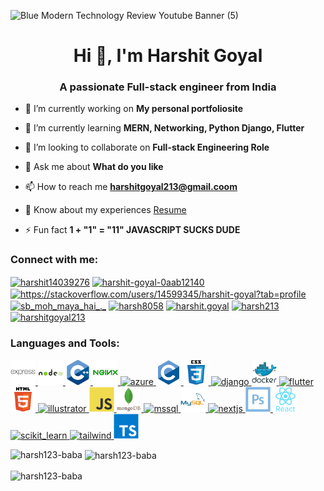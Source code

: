 
![Blue Modern Technology Review Youtube Banner (5)](https://github.com/harsh123-baba/harsh123-baba/assets/64320530/39610a11-d6bd-42d7-beb7-2dc38bcb92f5)

<h1 align="center">Hi 👋, I'm Harshit Goyal</h1>
<h3 align="center">A passionate Full-stack engineer from India</h3>

- 🔭 I’m currently working on **My personal portfoliosite**

- 🌱 I’m currently learning **MERN, Networking, Python Django, Flutter**

- 👯 I’m looking to collaborate on **Full-stack Engineering Role**

- 💬 Ask me about **What do you like**

- 📫 How to reach me **harshitgoyal213@gmail.coom**

- 📄 Know about my experiences <a href = "https://drive.google.com/file/d/1I4JYk4Wf7VYd0kME7YV1Kn9GJz5UpTXM/view?usp=share_link](https://drive.google.com/file/d/1I4JYk4Wf7VYd0kME7YV1Kn9GJz5UpTXM/view?usp=share_link">Resume</a>

- ⚡ Fun fact **1 + "1" = "11" JAVASCRIPT SUCKS DUDE**

<h3 align="left">Connect with me:</h3>
<p align="left">
<a href="https://twitter.com/harshit14039276" target="blank"><img align="center" src="https://raw.githubusercontent.com/rahuldkjain/github-profile-readme-generator/master/src/images/icons/Social/twitter.svg" alt="harshit14039276" height="30" width="40" /></a> <a href="https://linkedin.com/in/harshit-goyal-0aab12140" target="blank"><img align="center" src="https://raw.githubusercontent.com/rahuldkjain/github-profile-readme-generator/master/src/images/icons/Social/linked-in-alt.svg" alt="harshit-goyal-0aab12140" height="30" width="40" /></a> <a href="https://stackoverflow.com/users/https://stackoverflow.com/users/14599345/harshit-goyal?tab=profile" target="blank"><img align="center" src="https://raw.githubusercontent.com/rahuldkjain/github-profile-readme-generator/master/src/images/icons/Social/stack-overflow.svg" alt="https://stackoverflow.com/users/14599345/harshit-goyal?tab=profile" height="30" width="40" /></a> <a href="https://instagram.com/sb_moh_maya_hai_._" target="blank"><img align="center" src="https://raw.githubusercontent.com/rahuldkjain/github-profile-readme-generator/master/src/images/icons/Social/instagram.svg" alt="sb_moh_maya_hai_._" height="30" width="40" /></a> <a href="https://www.codechef.com/users/harsh8058" target="blank"><img align="center" src="https://cdn.jsdelivr.net/npm/simple-icons@3.1.0/icons/codechef.svg" alt="harsh8058" height="30" width="40" /></a>
<a href="https://codeforces.com/profile/harshit.goyal" target="blank"><img align="center" src="https://raw.githubusercontent.com/rahuldkjain/github-profile-readme-generator/master/src/images/icons/Social/codeforces.svg" alt="harshit.goyal" height="30" width="40" /></a>
<a href="https://www.leetcode.com/harsh213" target="blank"><img align="center" src="https://raw.githubusercontent.com/rahuldkjain/github-profile-readme-generator/master/src/images/icons/Social/leet-code.svg" alt="harsh213" height="30" width="40" /></a>
<a href="https://auth.geeksforgeeks.org/user/harshitgoyal213" target="blank"><img align="center" src="https://raw.githubusercontent.com/rahuldkjain/github-profile-readme-generator/master/src/images/icons/Social/geeks-for-geeks.svg" alt="harshitgoyal213" height="30" width="40" /></a>
</p>
<h3 align="left">Languages and Tools:</h3>
<p align="left">
<a href="https://expressjs.com" target="_blank" rel="noreferrer"> <img src="https://raw.githubusercontent.com/devicons/devicon/master/icons/express/express-original-wordmark.svg" alt="express" width="40" height="40"/> </a> <a href="https://nodejs.org" target="_blank" rel="noreferrer"> <img src="https://raw.githubusercontent.com/devicons/devicon/master/icons/nodejs/nodejs-original-wordmark.svg" alt="nodejs" width="40" height="40"/> <a href="https://www.w3schools.com/cpp/" target="_blank" rel="noreferrer"> <img src="https://raw.githubusercontent.com/devicons/devicon/master/icons/cplusplus/cplusplus-original.svg" alt="cplusplus" width="40" height="40"/> <a href="https://www.nginx.com" target="_blank" rel="noreferrer"> <img src="https://raw.githubusercontent.com/devicons/devicon/master/icons/nginx/nginx-original.svg" alt="nginx" width="40" height="40"/> </a>  <a href="https://azure.microsoft.com/en-in/" target="_blank" rel="noreferrer"> <img src="https://www.vectorlogo.zone/logos/microsoft_azure/microsoft_azure-icon.svg" alt="azure" width="40" height="40"/> </a> <a href="https://www.cprogramming.com/" target="_blank" rel="noreferrer"> <img src="https://raw.githubusercontent.com/devicons/devicon/master/icons/c/c-original.svg" alt="c" width="40" height="40"/> </a>  </a> <a href="https://www.w3schools.com/css/" target="_blank" rel="noreferrer"> <img src="https://raw.githubusercontent.com/devicons/devicon/master/icons/css3/css3-original-wordmark.svg" alt="css3" width="40" height="40"/> </a> <a href="https://www.djangoproject.com/" target="_blank" rel="noreferrer"> <img src="https://cdn.worldvectorlogo.com/logos/django.svg" alt="django" width="40" height="40"/> </a> <a href="https://www.docker.com/" target="_blank" rel="noreferrer"> <img src="https://raw.githubusercontent.com/devicons/devicon/master/icons/docker/docker-original-wordmark.svg" alt="docker" width="40" height="40"/> </a>  <a href="https://flutter.dev" target="_blank" rel="noreferrer"> <img src="https://www.vectorlogo.zone/logos/flutterio/flutterio-icon.svg" alt="flutter" width="40" height="40"/> </a> <a href="https://www.w3.org/html/" target="_blank" rel="noreferrer"> <img src="https://raw.githubusercontent.com/devicons/devicon/master/icons/html5/html5-original-wordmark.svg" alt="html5" width="40" height="40"/> </a> <a href="https://www.adobe.com/in/products/illustrator.html" target="_blank" rel="noreferrer"> <img src="https://www.vectorlogo.zone/logos/adobe_illustrator/adobe_illustrator-icon.svg" alt="illustrator" width="40" height="40"/> </a> <a href="https://developer.mozilla.org/en-US/docs/Web/JavaScript" target="_blank" rel="noreferrer"> <img src="https://raw.githubusercontent.com/devicons/devicon/master/icons/javascript/javascript-original.svg" alt="javascript" width="40" height="40"/> </a> <a href="https://www.mongodb.com/" target="_blank" rel="noreferrer"> <img src="https://raw.githubusercontent.com/devicons/devicon/master/icons/mongodb/mongodb-original-wordmark.svg" alt="mongodb" width="40" height="40"/> </a> <a href="https://www.microsoft.com/en-us/sql-server" target="_blank" rel="noreferrer"> <img src="https://www.svgrepo.com/show/303229/microsoft-sql-server-logo.svg" alt="mssql" width="40" height="40"/> </a> <a href="https://www.mysql.com/" target="_blank" rel="noreferrer"> <img src="https://raw.githubusercontent.com/devicons/devicon/master/icons/mysql/mysql-original-wordmark.svg" alt="mysql" width="40" height="40"/> </a> <a href="https://nextjs.org/" target="_blank" rel="noreferrer"> <img src="https://cdn.worldvectorlogo.com/logos/nextjs-2.svg" alt="nextjs" width="40" height="40"/> </a>   </a> <a href="https://www.photoshop.com/en" target="_blank" rel="noreferrer"> <img src="https://raw.githubusercontent.com/devicons/devicon/master/icons/photoshop/photoshop-line.svg" alt="photoshop" width="40" height="40"/> </a> <a href="https://reactjs.org/" target="_blank" rel="noreferrer"> <img src="https://raw.githubusercontent.com/devicons/devicon/master/icons/react/react-original-wordmark.svg" alt="react" width="40" height="40"/> </a> <a href="https://scikit-learn.org/" target="_blank" rel="noreferrer"> <img src="https://upload.wikimedia.org/wikipedia/commons/0/05/Scikit_learn_logo_small.svg" alt="scikit_learn" width="40" height="40"/> </a> <a href="https://tailwindcss.com/" target="_blank" rel="noreferrer"> <img src="https://www.vectorlogo.zone/logos/tailwindcss/tailwindcss-icon.svg" alt="tailwind" width="40" height="40"/> </a> <a href="https://www.typescriptlang.org/" target="_blank" rel="noreferrer"> <img src="https://raw.githubusercontent.com/devicons/devicon/master/icons/typescript/typescript-original.svg" alt="typescript" width="40" height="40"/> </a> </p>

<p><img align="left" src="https://github-readme-stats.vercel.app/api/top-langs?username=harsh123-baba&show_icons=true&locale=en&layout=compact" alt="harsh123-baba" /></p>

<p>&nbsp;<img align="center" src="https://github-readme-stats.vercel.app/api?username=harsh123-baba&show_icons=true&locale=en" alt="harsh123-baba" /></p>

<p><img align="center" src="https://github-readme-streak-stats.herokuapp.com/?user=harsh123-baba&" alt="harsh123-baba" /></p>
